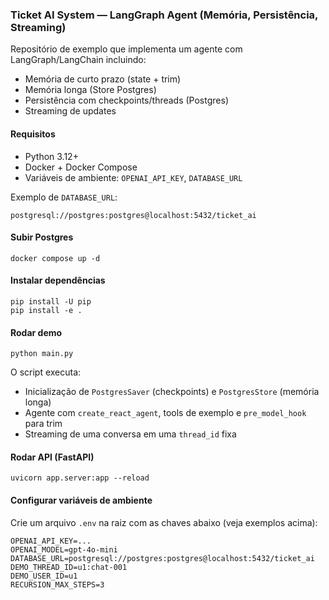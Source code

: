 ### Ticket AI System — LangGraph Agent (Memória, Persistência, Streaming)

Repositório de exemplo que implementa um agente com LangGraph/LangChain incluindo:
- Memória de curto prazo (state + trim)
- Memória longa (Store Postgres)
- Persistência com checkpoints/threads (Postgres)
- Streaming de updates

#### Requisitos
- Python 3.12+
- Docker + Docker Compose
- Variáveis de ambiente: `OPENAI_API_KEY`, `DATABASE_URL`

Exemplo de `DATABASE_URL`:
```
postgresql://postgres:postgres@localhost:5432/ticket_ai
```

#### Subir Postgres
```
docker compose up -d
```

#### Instalar dependências
```
pip install -U pip
pip install -e .
```

#### Rodar demo
```
python main.py
```

O script executa:
- Inicialização de `PostgresSaver` (checkpoints) e `PostgresStore` (memória longa)
- Agente com `create_react_agent`, tools de exemplo e `pre_model_hook` para trim
- Streaming de uma conversa em uma `thread_id` fixa


#### Rodar API (FastAPI)
```
uvicorn app.server:app --reload
```

#### Configurar variáveis de ambiente
Crie um arquivo `.env` na raiz com as chaves abaixo (veja exemplos acima):
```
OPENAI_API_KEY=...
OPENAI_MODEL=gpt-4o-mini
DATABASE_URL=postgresql://postgres:postgres@localhost:5432/ticket_ai
DEMO_THREAD_ID=u1:chat-001
DEMO_USER_ID=u1
RECURSION_MAX_STEPS=3
```


